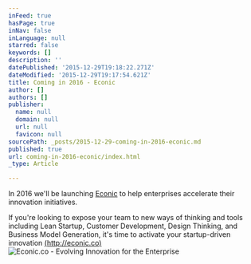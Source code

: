 ```yaml
---
inFeed: true
hasPage: true
inNav: false
inLanguage: null
starred: false
keywords: []
description: ''
datePublished: '2015-12-29T19:18:22.271Z'
dateModified: '2015-12-29T19:17:54.621Z'
title: Coming in 2016 - Econic
author: []
authors: []
publisher:
  name: null
  domain: null
  url: null
  favicon: null
sourcePath: _posts/2015-12-29-coming-in-2016-econic.md
published: true
url: coming-in-2016-econic/index.html
_type: Article

---
```

In 2016 we'll be launching [Econic][0] to help enterprises accelerate their innovation initiatives. 

If you're looking to expose your team to new ways of thinking and tools including Lean Startup, Customer Development, Design Thinking, and Business Model Generation, it's time to activate your startup-driven innovation [(http://econic.co)][0]
![Econic.co - Evolving Innovation for the Enterprise](https://the-grid-user-content.s3-us-west-2.amazonaws.com/17fd3ee9-a540-4e4f-b1c6-69011c874d2c.png)

[0]: http://econic.co/